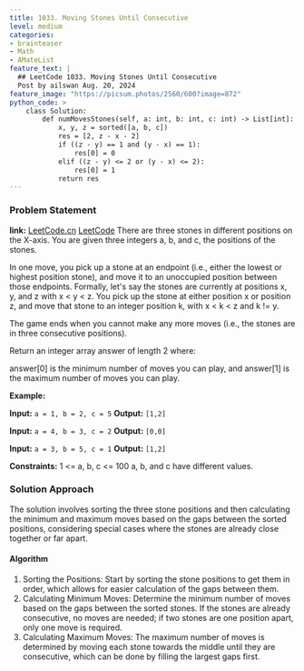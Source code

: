 ```yaml
---
title: 1033. Moving Stones Until Consecutive
level: medium
categories:
- brainteaser
- Math
- AMateList
feature_text: |
  ## LeetCode 1033. Moving Stones Until Consecutive
  Post by ailswan Aug. 20, 2024
feature_image: "https://picsum.photos/2560/600?image=872"
python_code: >
    class Solution:
        def numMovesStones(self, a: int, b: int, c: int) -> List[int]:
            x, y, z = sorted([a, b, c])
            res = [2, z - x - 2]
            if ((z - y) == 1 and (y - x) == 1):
                res[0] = 0
            elif ((z - y) <= 2 or (y - x) <= 2):
                res[0] = 1
            return res    
---
```


### Problem Statement
**link:**
[LeetCode.cn](https://leetcode.cn/problems/moving-stones-until-consecutive/)
[LeetCode](https://leetcode.com/moving-stones-until-consecutive/)
There are three stones in different positions on the X-axis. You are given three integers a, b, and c, the positions of the stones.

In one move, you pick up a stone at an endpoint (i.e., either the lowest or highest position stone), and move it to an unoccupied position between those endpoints. Formally, let's say the stones are currently at positions x, y, and z with x < y < z. You pick up the stone at either position x or position z, and move that stone to an integer position k, with x < k < z and k != y.

The game ends when you cannot make any more moves (i.e., the stones are in three consecutive positions).

Return an integer array answer of length 2 where:

answer[0] is the minimum number of moves you can play, and
answer[1] is the maximum number of moves you can play.


**Example:**

**Input:** `a = 1, b = 2, c = 5`
**Output:** `[1,2]`

**Input:** `a = 4, b = 3, c = 2`
**Output:** `[0,0]`

**Input:** `a = 3, b = 5, c = 1`
**Output:** `[1,2]`

**Constraints:**
1 <= a, b, c <= 100
a, b, and c have different values.

### Solution Approach
The solution involves sorting the three stone positions and then calculating the minimum and maximum moves based on the gaps between the sorted positions, considering special cases where the stones are already close together or far apart.
#### Algorithm
1. Sorting the Positions: Start by sorting the stone positions to get them in order, which allows for easier calculation of the gaps between them.
2. Calculating Minimum Moves: Determine the minimum number of moves based on the gaps between the sorted stones. If the stones are already consecutive, no moves are needed; if two stones are one position apart, only one move is required.
3. Calculating Maximum Moves: The maximum number of moves is determined by moving each stone towards the middle until they are consecutive, which can be done by filling the largest gaps first.